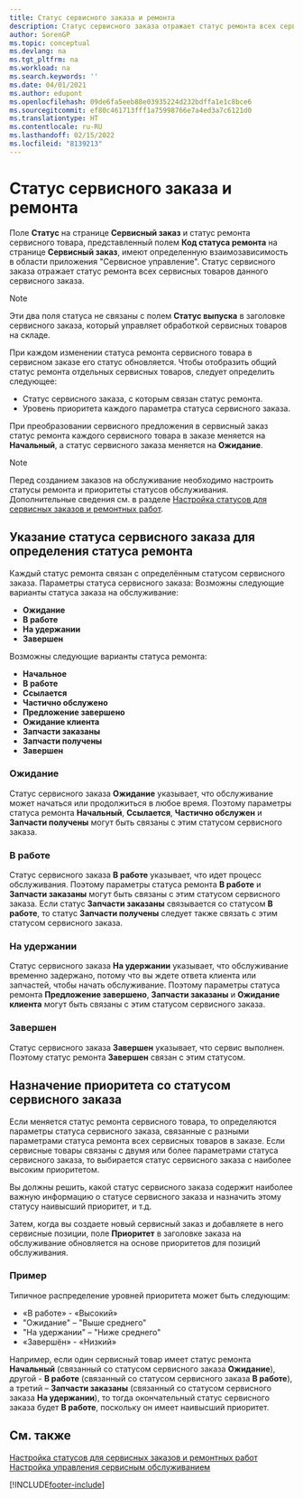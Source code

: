 ```yaml
---
title: Статус сервисного заказа и ремонта
description: Статус сервисного заказа отражает статус ремонта всех сервисных товаров данного сервисного заказа.
author: SorenGP
ms.topic: conceptual
ms.devlang: na
ms.tgt_pltfrm: na
ms.workload: na
ms.search.keywords: ''
ms.date: 04/01/2021
ms.author: edupont
ms.openlocfilehash: 09de6fa5eeb88e03935224d232bdffa1e1c8bce6
ms.sourcegitcommit: ef80c461713fff1a75998766e7a4ed3a7c6121d0
ms.translationtype: HT
ms.contentlocale: ru-RU
ms.lasthandoff: 02/15/2022
ms.locfileid: "8139213"
---
```

# <a name="service-order-status-and-repair-status"></a>Статус сервисного заказа и ремонта

Поле **Статус** на странице **Сервисный заказ** и статус ремонта сервисного товара, представленный полем **Код статуса ремонта** на странице **Сервисный заказ**, имеют определенную взаимозависимость в области приложения "Сервисное управление". Статус сервисного заказа отражает статус ремонта всех сервисных товаров данного сервисного заказа.  

> [!NOTE]  
> Эти два поля статуса не связаны с полем **Статус выпуска** в заголовке сервисного заказа, который управляет обработкой сервисных товаров на складе.  

При каждом изменении статуса ремонта сервисного товара в сервисном заказе его статус обновляется. Чтобы отобразить общий статус ремонта отдельных сервисных товаров, следует определить следующее:  

* Статус сервисного заказа, с которым связан статус ремонта.  
* Уровень приоритета каждого параметра статуса сервисного заказа.  

При преобразовании сервисного предложения в сервисный заказ статус ремонта каждого сервисного товара в заказе меняется на **Начальный**, а статус сервисного заказа меняется на **Ожидание**.  

> [!NOTE]
> Перед созданием заказов на обслуживание необходимо настроить статусы ремонта и приоритеты статусов обслуживания. Дополнительные сведения см. в разделе [Настройка статусов для сервисных заказов и ремонтных работ](service-order-repair-status.md).

## <a name="specifying-service-order-status-for-repair-status"></a>Указание статуса сервисного заказа для определения статуса ремонта

Каждый статус ремонта связан с определённым статусом сервисного заказа. Параметры статуса сервисного заказа: Возможны следующие варианты статуса заказа на обслуживание:

* **Ожидание**
* **В работе**
* **На удержании**
* **Завершен**

Возможны следующие варианты статуса ремонта:

* **Начальное**
* **В работе**
* **Ссылается**
* **Частично обслужено**
* **Предложение завершено**
* **Ожидание клиента**
* **Запчасти заказаны**
* **Запчасти получены**
* **Завершен**  

### <a name="pending"></a>Ожидание

Статус сервисного заказа **Ожидание** указывает, что обслуживание может начаться или продолжиться в любое время. Поэтому параметры статуса ремонта **Начальный**, **Ссылается**, **Частично обслужен** и **Запчасти получены** могут быть связаны с этим статусом сервисного заказа.  

### <a name="in-process"></a>В работе

Статус сервисного заказа **В работе** указывает, что идет процесс обслуживания. Поэтому параметры статуса ремонта **В работе** и **Запчасти заказаны** могут быть связаны с этим статусом сервисного заказа. Если статус **Запчасти заказаны** связывается со статусом **В работе**, то статус **Запчасти получены** следует также связать с этим статусом сервисного заказа.  

### <a name="on-hold"></a>На удержании

Статус сервисного заказа **На удержании** указывает, что обслуживание временно задержано, потому что вы ждете ответа клиента или запчастей, чтобы начать обслуживание. Поэтому параметры статуса ремонта **Предложение завершено**, **Запчасти заказаны** и **Ожидание клиента** могут быть связаны с этим статусом сервисного заказа.  

### <a name="finished"></a>Завершен

Статус сервисного заказа **Завершен** указывает, что сервис выполнен. Поэтому статус ремонта **Завершен** связан с этим статусом.  

## <a name="assigning-priority-to-service-order-status"></a>Назначение приоритета со статусом сервисного заказа

Если меняется статус ремонта сервисного товара, то определяются параметры статуса сервисного заказа, связанные с разными параметрами статуса ремонта всех сервисных товаров в заказе. Если сервисные товары связаны с двумя или более параметрами статуса сервисного заказа, то выбирается статус сервисного заказа с наиболее высоким приоритетом.  

Вы должны решить, какой статус сервисного заказа содержит наиболее важную информацию о статусе сервисного заказа и назначить этому статусу наивысший приоритет, и т.д.  

Затем, когда вы создаете новый сервисный заказ и добавляете в него сервисные позиции, поле **Приоритет** в заголовке заказа на обслуживание обновляется на основе приоритетов для позиций обслуживания.  

### <a name="example"></a>Пример

Типичное распределение уровней приоритета может быть следующим:  

* «В работе» - «Высокий»  
* "Ожидание" – "Выше среднего"  
* "На удержании" – "Ниже среднего"  
* «Завершён» - «Низкий»  

Например, если один сервисный товар имеет статус ремонта **Начальный** (связанный со статусом сервисного заказа **Ожидание**), другой - **В работе** (связанный со статусом сервисного заказа **В работе**), а третий – **Запчасти заказаны** (связанный со статусом сервисного заказа **На удержании**), то тогда окончательный статус сервисного заказа будет **В работе**, поскольку он имеет наивысший приоритет.  

## <a name="see-also"></a>См. также

[Настройка статусов для сервисных заказов и ремонтных работ](service-order-repair-status.md)  
[Настройка управления сервисным обслуживанием](service-setup-service.md)  


[!INCLUDE[footer-include](includes/footer-banner.md)]